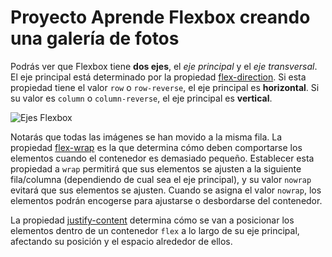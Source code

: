 # Proyecto Aprende Flexbox creando una galería de fotos

Podrás ver que Flexbox tiene **dos ejes**, el _eje principal_ y el _eje transversal_. El eje principal está determinado por la propiedad
[flex-direction][1]. Si esta propiedad tiene el valor `row` o `row-reverse`,
el eje principal es **horizontal**. Si su valor es `column` o `column-reverse`,
el eje principal es **vertical**.

![Ejes Flexbox](https://developer.mozilla.org/en-US/docs/Learn/CSS/CSS_layout/Flexbox/flex_terms.png "Ejes Flexbox")

Notarás que todas las imágenes se han movido a la misma fila. La propiedad [flex-wrap][2] es la que determina cómo deben comportarse los elementos cuando el contenedor es demasiado pequeño. Establecer esta propiedad a `wrap` permitirá que sus elementos se ajusten a la siguiente
fila/columna (dependiendo de cual sea el eje principal), y su valor
`nowrap` evitará que sus elementos se ajusten. Cuando se asigna el valor
`nowrap`, los elementos podrán encogerse para ajustarse o desbordarse del contenedor.

La propiedad [justify-content][3] determina cómo se van a posicionar los elementos dentro de un contenedor `flex` a lo largo de su eje principal, afectando su posición y el espacio alrededor de ellos.

[1]: https://developer.mozilla.org/es/docs/Web/CSS/flex-direction
[2]: https://developer.mozilla.org/es/docs/Web/CSS/flex-wrap
[3]: https://developer.mozilla.org/es/docs/Web/CSS/justify-content
